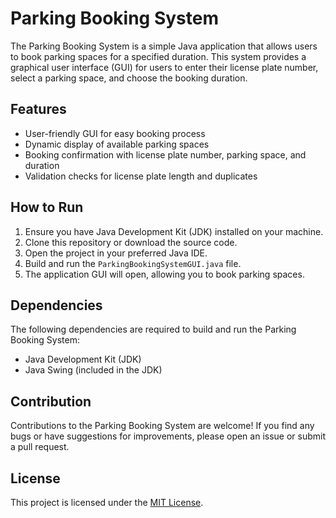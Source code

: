 # Parking Booking System

The Parking Booking System is a simple Java application that allows users to book parking spaces for a specified duration. This system provides a graphical user interface (GUI) for users to enter their license plate number, select a parking space, and choose the booking duration.

## Features

- User-friendly GUI for easy booking process
- Dynamic display of available parking spaces
- Booking confirmation with license plate number, parking space, and duration
- Validation checks for license plate length and duplicates

## How to Run

1. Ensure you have Java Development Kit (JDK) installed on your machine.
2. Clone this repository or download the source code.
3. Open the project in your preferred Java IDE.
4. Build and run the `ParkingBookingSystemGUI.java` file.
5. The application GUI will open, allowing you to book parking spaces.

## Dependencies

The following dependencies are required to build and run the Parking Booking System:

- Java Development Kit (JDK)
- Java Swing (included in the JDK)

## Contribution

Contributions to the Parking Booking System are welcome! If you find any bugs or have suggestions for improvements, please open an issue or submit a pull request.

## License

This project is licensed under the [MIT License](LICENSE).

